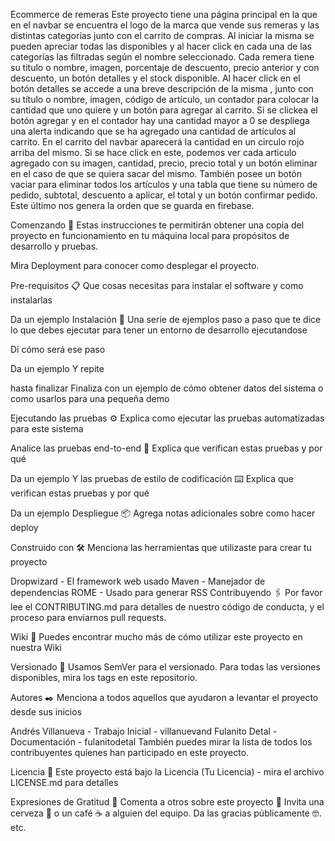 
Ecommerce de remeras
Este proyecto tiene una página principal en la que en el navbar se encuentra el logo de la marca que vende sus remeras y las distintas categorías junto con el carrito de compras. Al iniciar la misma se pueden apreciar todas las disponibles y al hacer click en cada una de las categorías las filtradas según el nombre seleccionado. Cada remera tiene su titulo o nombre, imagen, porcentaje de descuento, precio anterior y con descuento, un botón detalles y el stock disponible. Al hacer click en el botón detalles se accede a una breve descripción de la misma , junto con su título o nombre, imagen, código de artículo, un contador para colocar la cantidad que uno quiere y un botón para agregar al carrito. Si se clickea el botón agregar y en el contador hay una cantidad mayor a 0 se despliega una alerta indicando que se ha agregado una cantidad de artículos al carrito. En el carrito del navbar aparecerá la cantidad en un circulo rojo arriba del mismo. Si se hace click en este, podemos ver cada articulo agregado con su imagen, cantidad, precio, precio total y un botón eliminar en el caso de que se quiera sacar del mismo. También posee un botón vaciar para eliminar todos los artículos  y una tabla que tiene su número de pedido, subtotal, descuento a aplicar, el total y un botón confirmar pedido. Este último nos genera la orden que se guarda en firebase.

Comenzando 🚀
Estas instrucciones te permitirán obtener una copia del proyecto en funcionamiento en tu máquina local para propósitos de desarrollo y pruebas.

Mira Deployment para conocer como desplegar el proyecto.

Pre-requisitos 📋
Que cosas necesitas para instalar el software y como instalarlas

Da un ejemplo
Instalación 🔧
Una serie de ejemplos paso a paso que te dice lo que debes ejecutar para tener un entorno de desarrollo ejecutandose

Dí cómo será ese paso

Da un ejemplo
Y repite

hasta finalizar
Finaliza con un ejemplo de cómo obtener datos del sistema o como usarlos para una pequeña demo

Ejecutando las pruebas ⚙️
Explica como ejecutar las pruebas automatizadas para este sistema

Analice las pruebas end-to-end 🔩
Explica que verifican estas pruebas y por qué

Da un ejemplo
Y las pruebas de estilo de codificación ⌨️
Explica que verifican estas pruebas y por qué

Da un ejemplo
Despliegue 📦
Agrega notas adicionales sobre como hacer deploy

Construido con 🛠️
Menciona las herramientas que utilizaste para crear tu proyecto

Dropwizard - El framework web usado
Maven - Manejador de dependencias
ROME - Usado para generar RSS
Contribuyendo 🖇️
Por favor lee el CONTRIBUTING.md para detalles de nuestro código de conducta, y el proceso para enviarnos pull requests.

Wiki 📖
Puedes encontrar mucho más de cómo utilizar este proyecto en nuestra Wiki

Versionado 📌
Usamos SemVer para el versionado. Para todas las versiones disponibles, mira los tags en este repositorio.

Autores ✒️
Menciona a todos aquellos que ayudaron a levantar el proyecto desde sus inicios

Andrés Villanueva - Trabajo Inicial - villanuevand
Fulanito Detal - Documentación - fulanitodetal
También puedes mirar la lista de todos los contribuyentes quíenes han participado en este proyecto.

Licencia 📄
Este proyecto está bajo la Licencia (Tu Licencia) - mira el archivo LICENSE.md para detalles

Expresiones de Gratitud 🎁
Comenta a otros sobre este proyecto 📢
Invita una cerveza 🍺 o un café ☕ a alguien del equipo.
Da las gracias públicamente 🤓.
etc.
